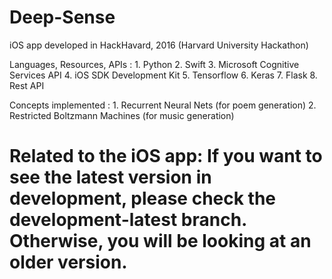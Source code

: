 # Deep-Sense
iOS app developed in HackHavard, 2016 (Harvard University Hackathon)

Languages, Resources, APIs : 1. Python 2. Swift 3. Microsoft Cognitive Services API 4. iOS SDK Development Kit 5. Tensorflow 6. Keras 7. Flask 8. Rest API

Concepts implemented : 1. Recurrent Neural Nets (for poem generation) 2. Restricted Boltzmann Machines (for music generation)

# Related to the iOS app: If you want  to see the latest version in development, please check the development-latest branch. Otherwise, you will be looking at an older version.
